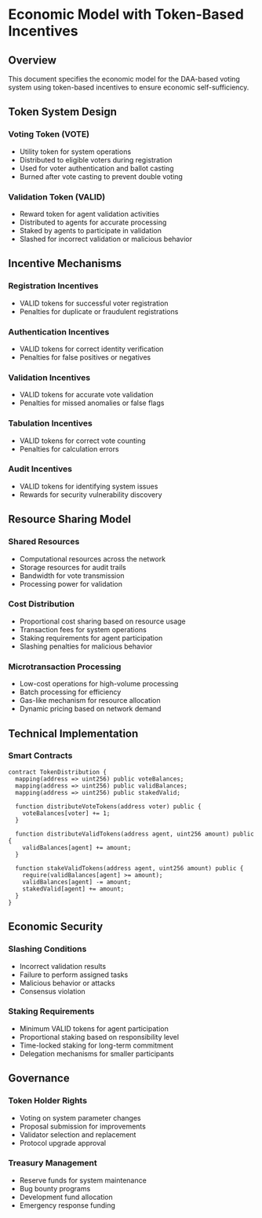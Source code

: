 # Economic Model with Token-Based Incentives

## Overview
This document specifies the economic model for the DAA-based voting system using token-based incentives to ensure economic self-sufficiency.

## Token System Design

### Voting Token (VOTE)
- Utility token for system operations
- Distributed to eligible voters during registration
- Used for voter authentication and ballot casting
- Burned after vote casting to prevent double voting

### Validation Token (VALID)
- Reward token for agent validation activities
- Distributed to agents for accurate processing
- Staked by agents to participate in validation
- Slashed for incorrect validation or malicious behavior

## Incentive Mechanisms

### Registration Incentives
- VALID tokens for successful voter registration
- Penalties for duplicate or fraudulent registrations

### Authentication Incentives
- VALID tokens for correct identity verification
- Penalties for false positives or negatives

### Validation Incentives
- VALID tokens for accurate vote validation
- Penalties for missed anomalies or false flags

### Tabulation Incentives
- VALID tokens for correct vote counting
- Penalties for calculation errors

### Audit Incentives
- VALID tokens for identifying system issues
- Rewards for security vulnerability discovery

## Resource Sharing Model

### Shared Resources
- Computational resources across the network
- Storage resources for audit trails
- Bandwidth for vote transmission
- Processing power for validation

### Cost Distribution
- Proportional cost sharing based on resource usage
- Transaction fees for system operations
- Staking requirements for agent participation
- Slashing penalties for malicious behavior

### Microtransaction Processing
- Low-cost operations for high-volume processing
- Batch processing for efficiency
- Gas-like mechanism for resource allocation
- Dynamic pricing based on network demand

## Technical Implementation

### Smart Contracts
```solidity
contract TokenDistribution {
  mapping(address => uint256) public voteBalances;
  mapping(address => uint256) public validBalances;
  mapping(address => uint256) public stakedValid;
  
  function distributeVoteTokens(address voter) public {
    voteBalances[voter] += 1;
  }
  
  function distributeValidTokens(address agent, uint256 amount) public {
    validBalances[agent] += amount;
  }
  
  function stakeValidTokens(address agent, uint256 amount) public {
    require(validBalances[agent] >= amount);
    validBalances[agent] -= amount;
    stakedValid[agent] += amount;
  }
}
```

## Economic Security

### Slashing Conditions
- Incorrect validation results
- Failure to perform assigned tasks
- Malicious behavior or attacks
- Consensus violation

### Staking Requirements
- Minimum VALID tokens for agent participation
- Proportional staking based on responsibility level
- Time-locked staking for long-term commitment
- Delegation mechanisms for smaller participants

## Governance

### Token Holder Rights
- Voting on system parameter changes
- Proposal submission for improvements
- Validator selection and replacement
- Protocol upgrade approval

### Treasury Management
- Reserve funds for system maintenance
- Bug bounty programs
- Development fund allocation
- Emergency response funding